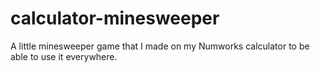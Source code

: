 # calculator-minesweeper
A little minesweeper game that I made on my Numworks calculator to be able to use it everywhere.
